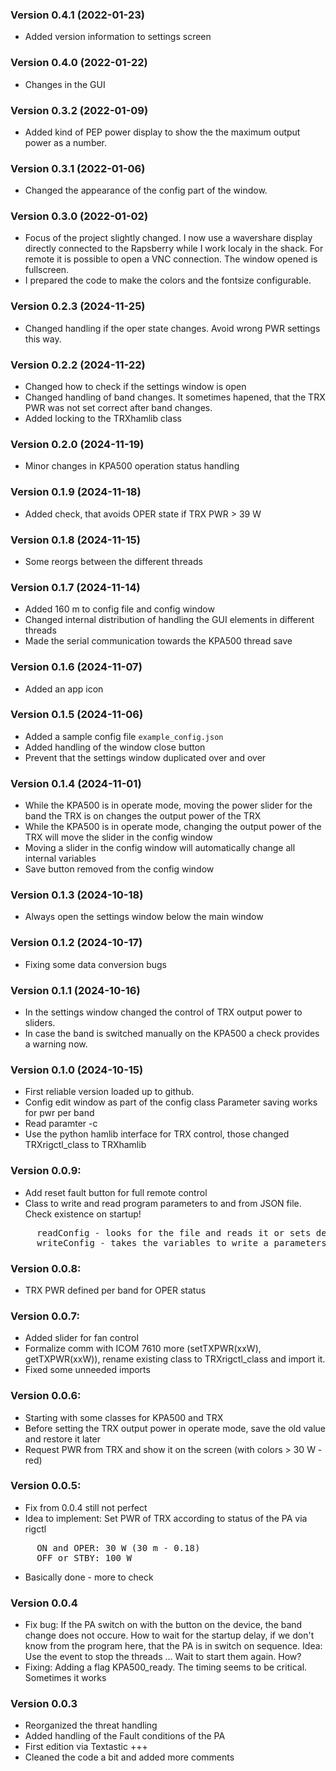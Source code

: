 ### Version 0.4.1 (2022-01-23)
- Added version information to settings screen

### Version 0.4.0 (2022-01-22)
- Changes in the GUI

### Version 0.3.2 (2022-01-09)
- Added kind of PEP power display to show the the maximum output power as a number. 

### Version 0.3.1 (2022-01-06)
- Changed the appearance of the config part of the window. 

### Version 0.3.0 (2022-01-02)
- Focus of the project slightly changed. I now use a wavershare display directly connected to the Rapsberry while I work localy in the shack. For remote it is possible to open a VNC connection. The window opened is fullscreen.
- I prepared the code to make the colors and the fontsize configurable.

### Version 0.2.3 (2024-11-25)
- Changed handling if the oper state changes. Avoid wrong PWR settings this way.

### Version 0.2.2 (2024-11-22)
- Changed how to check if the settings window is open
- Changed handling of band changes. It sometimes hapened, that the TRX PWR was not set correct after band changes.
- Added locking to the TRXhamlib class

### Version 0.2.0 (2024-11-19)
- Minor changes in KPA500 operation status handling

### Version 0.1.9 (2024-11-18)
- Added check, that avoids OPER state if TRX PWR > 39 W

### Version 0.1.8 (2024-11-15)
- Some reorgs between the different threads

### Version 0.1.7 (2024-11-14)
- Added 160 m to config file and config window
- Changed internal distribution of handling the GUI elements in different threads
- Made the serial communication towards the KPA500 thread save

### Version 0.1.6 (2024-11-07)
- Added an app icon

### Version 0.1.5 (2024-11-06)
- Added a sample config file ```example_config.json```
- Added handling of the window close button
- Prevent that the settings window duplicated over and over

### Version 0.1.4 (2024-11-01)
- While the KPA500 is in operate mode, moving the power slider for the band the TRX is on changes the output power of the TRX
- While the KPA500 is in operate mode, changing the output power of the TRX will move the slider in the config window
- Moving a slider in the config window will automatically change all internal variables
- Save button removed from the config window

### Version 0.1.3 (2024-10-18)
- Always open the settings window below the main window

### Version 0.1.2 (2024-10-17)
- Fixing some data conversion bugs

### Version 0.1.1 (2024-10-16)
- In the settings window changed the control of TRX output power to sliders.
- In case the band is switched manually on the KPA500 a check provides a warning now.

### Version 0.1.0 (2024-10-15)
- First reliable version loaded up to github.
- Config edit window as part of the config class
  Parameter saving works for pwr per band
- Read paramter -c <configFileName>
- Use the python hamlib interface for TRX control, those changed TRXrigctl_class to TRXhamlib

### Version 0.0.9:
- Add reset fault button for full remote control
- Class to write and read program parameters to and from JSON file. Check existence on startup!
<pre>     readConfig - looks for the file and reads it or sets default values 
     writeConfig - takes the variables to write a parameters and writes the config file</pre>
     
### Version 0.0.8:
- TRX PWR defined per band for OPER status

### Version 0.0.7:
- Added slider for fan control
- Formalize comm with ICOM 7610 more (setTXPWR(xxW), getTXPWR(xxW)), rename existing class to TRXrigctl_class and import it.
- Fixed some unneeded imports

### Version 0.0.6:
- Starting with some classes for KPA500 and TRX
- Before setting the TRX output power in operate mode, save the old value and restore it later
- Request PWR from TRX and show it on the screen (with colors > 30 W - red)

### Version 0.0.5:
- Fix from 0.0.4 still not perfect
- Idea to implement: Set PWR of TRX according to status of the PA via rigctl<br>
<pre>
     ON and OPER: 30 W (30 m - 0.18)
     OFF or STBY: 100 W
</pre>
- Basically done - more to check

### Version 0.0.4
- Fix bug: If the PA switch on with the button on the device, the band change
            does not occure. How to wait for the startup delay, if we don't know
            from the program here, that the PA is in switch on sequence.
            Idea: Use the event to stop the threads ... Wait to start them again. How?
- Fixing: Adding a flag KPA500_ready. The timing seems to be critical. Sometimes it works

### Version 0.0.3
- Reorganized the threat handling
- Added handling of the Fault conditions of the PA
- First edition via Textastic +++
- Cleaned the code a bit and added more comments


